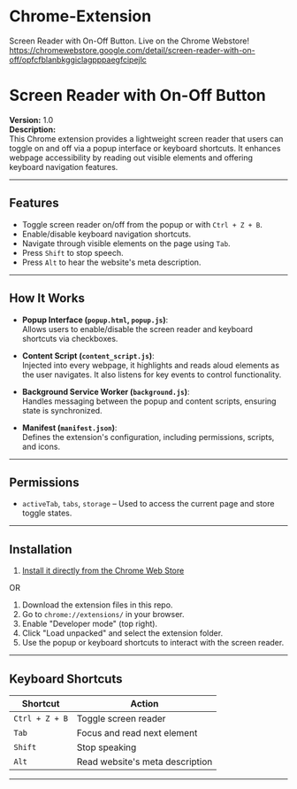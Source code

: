 # Chrome-Extension
Screen Reader with On-Off Button. Live on the Chrome Webstore! https://chromewebstore.google.com/detail/screen-reader-with-on-off/opfcfblanbkggiclagpppaegfcipejlc 
# Screen Reader with On-Off Button

**Version:** 1.0  
**Description:**  
This Chrome extension provides a lightweight screen reader that users can toggle on and off via a popup interface or keyboard shortcuts. It enhances webpage accessibility by reading out visible elements and offering keyboard navigation features.

---

## Features

- Toggle screen reader on/off from the popup or with `Ctrl + Z + B`.
- Enable/disable keyboard navigation shortcuts.
- Navigate through visible elements on the page using `Tab`.
- Press `Shift` to stop speech.
- Press `Alt` to hear the website's meta description.

---

## How It Works

- **Popup Interface (`popup.html`, `popup.js`)**:  
  Allows users to enable/disable the screen reader and keyboard shortcuts via checkboxes.

- **Content Script (`content_script.js`)**:  
  Injected into every webpage, it highlights and reads aloud elements as the user navigates. It also listens for key events to control functionality.

- **Background Service Worker (`background.js`)**:  
  Handles messaging between the popup and content scripts, ensuring state is synchronized.

- **Manifest (`manifest.json`)**:  
  Defines the extension's configuration, including permissions, scripts, and icons.

---

## Permissions

- `activeTab`, `tabs`, `storage` – Used to access the current page and store toggle states.

---

## Installation

1. [Install it directly from the Chrome Web Store](https://chromewebstore.google.com/detail/screen-reader-with-on-off/opfcfblanbkggiclagpppaegfcipejlc)

OR
1. Download the extension files in this repo.
2. Go to `chrome://extensions/` in your browser.
3. Enable "Developer mode" (top right).
4. Click "Load unpacked" and select the extension folder.
5. Use the popup or keyboard shortcuts to interact with the screen reader.

---

## Keyboard Shortcuts

| Shortcut         | Action                          |
|------------------|----------------------------------|
| `Ctrl + Z + B`   | Toggle screen reader             |
| `Tab`            | Focus and read next element      |
| `Shift`          | Stop speaking                    |
| `Alt`            | Read website's meta description  |

---
